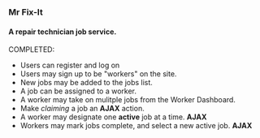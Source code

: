 ### Mr Fix-It
#### A repair technician job service.

COMPLETED:
* Users can register and log on
* Users may sign up to be "workers" on the site.
* New jobs may be added to the jobs list.
* A job can be assigned to a worker.
* A worker may take on mulitple jobs from the Worker Dashboard.
* Make *claiming* a job an **AJAX** action.
* A worker may designate one **active** job at a time. **AJAX**
* Workers may mark jobs complete, and select a new active job. **AJAX**
